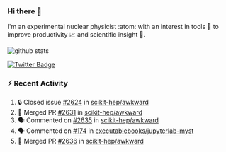 ### Hi there 👋 

I'm an experimental nuclear physicist :atom: with an interest in tools :wrench: to improve productivity :chart_with_upwards_trend: and scientific insight :telescope:.

![github stats](https://github-readme-stats.vercel.app/api?username=agoose77&show_icons=true&hide_rank=true&hide_title=true&bg_color=30,e76445,904e95&text_color=efe3ec&icon_color=efe3ec)
<!--
**agoose77/agoose77** is a ✨ _special_ ✨ repository because its `README.md` (this file) appears on your GitHub profile.

Here are some ideas to get you started:

- 🔭 I’m currently working on ...
- 🌱 I’m currently learning ...
- 👯 I’m looking to collaborate on ...
- 🤔 I’m looking for help with ...
- 💬 Ask me about ...
- 📫 How to reach me: ...
- 😄 Pronouns: ...
- ⚡ Fun fact: ...
-->

[![Twitter Badge](https://img.shields.io/twitter/follow/agoose77?style=flat-square&logo=Twitter&logoColor=white&color=cornflowerblue)](https://twitter.com/agoose77)

### :zap: Recent Activity

<!--START_SECTION:activity-->
1. 🔒 Closed issue [#2624](https://github.com/scikit-hep/awkward/issues/2624) in [scikit-hep/awkward](https://github.com/scikit-hep/awkward)
2. 🎉 Merged PR [#2631](https://github.com/scikit-hep/awkward/pull/2631) in [scikit-hep/awkward](https://github.com/scikit-hep/awkward)
3. 🗣 Commented on [#2635](https://github.com/scikit-hep/awkward/pull/2635#issuecomment-1674592939) in [scikit-hep/awkward](https://github.com/scikit-hep/awkward)
4. 🗣 Commented on [#174](https://github.com/executablebooks/jupyterlab-myst/issues/174#issuecomment-1674539015) in [executablebooks/jupyterlab-myst](https://github.com/executablebooks/jupyterlab-myst)
5. 🎉 Merged PR [#2636](https://github.com/scikit-hep/awkward/pull/2636) in [scikit-hep/awkward](https://github.com/scikit-hep/awkward)
<!--END_SECTION:activity-->
